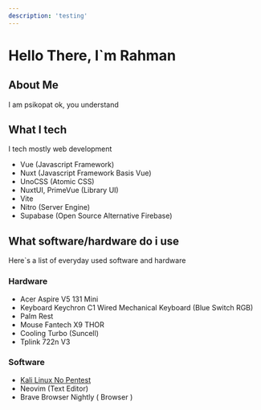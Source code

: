 ```yaml
---
description: 'testing'
---
```

# Hello There, I`m Rahman

## About Me

I am psikopat ok, you understand

## What I tech

I tech mostly web development

- Vue (Javascript Framework)
- Nuxt (Javascript Framework Basis Vue)
- UnoCSS (Atomic CSS)
- NuxtUI, PrimeVue (Library UI)
- Vite
- Nitro (Server Engine)
- Supabase (Open Source Alternative Firebase)

## What software/hardware do i use

Here`s a list of everyday used software and hardware

### Hardware

- Acer Aspire V5 131 Mini
- Keyboard Keychron C1 Wired Mechanical Keyboard (Blue Switch RGB) 
- Palm Rest
- Mouse Fantech X9 THOR
- Cooling Turbo (Suncell)
- Tplink 722n V3

### Software

- [Kali Linux No Pentest](https://linuxblog.io/kali-linux-non-root-install-screenshots) 
- Neovim (Text Editor)
- Brave Browser Nightly ( Browser )
